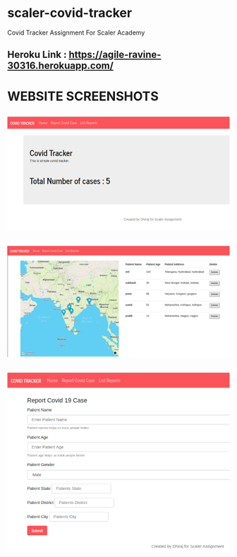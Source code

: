 # scaler-covid-tracker
Covid Tracker Assignment For Scaler Academy

## Heroku Link : https://agile-ravine-30316.herokuapp.com/

# WEBSITE SCREENSHOTS

## ![Home](./images/home.png)
## ![Map](./images/map.png)
## ![Create](./images/create.png)
